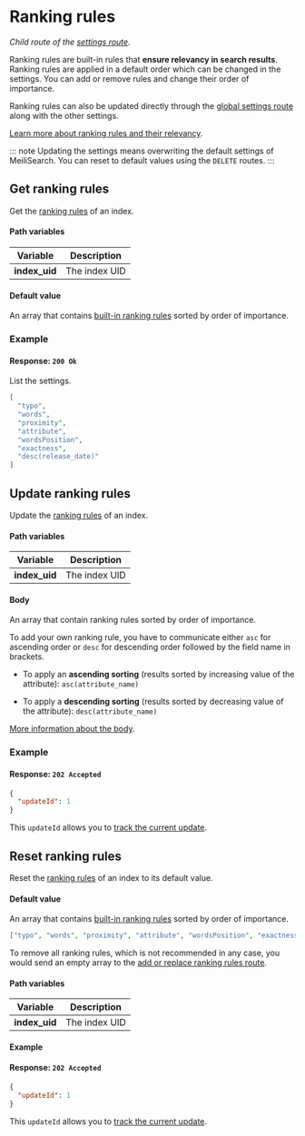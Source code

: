 # Ranking rules

_Child route of the [settings route](/reference/api/settings.md)._

Ranking rules are built-in rules that **ensure relevancy in search results**. Ranking rules are applied in a default order which can be changed in the settings. You can add or remove rules and change their order of importance.

Ranking rules can also be updated directly through the [global settings route](/reference/api/settings.md#update-settings) along with the other settings.

[Learn more about ranking rules and their relevancy](/learn/core_concepts/relevancy.md).

::: note
Updating the settings means overwriting the default settings of MeiliSearch. You can reset to default values using the `DELETE` routes.
:::

## Get ranking rules

<RouteHighlighter method="GET" route="/indexes/:index_uid/settings/ranking-rules" />

Get the [ranking rules](/learn/core_concepts/relevancy.md#ranking-rules) of an index.

#### Path variables

| Variable      | Description   |
| ------------- | ------------- |
| **index_uid** | The index UID |

#### Default value

An array that contains [built-in ranking rules](/learn/core_concepts/relevancy.md#order-of-the-rules) sorted by order of importance.

### Example

<CodeSamples id="get_ranking_rules_1" />

#### Response: `200 Ok`

List the settings.

```json
[
  "typo",
  "words",
  "proximity",
  "attribute",
  "wordsPosition",
  "exactness",
  "desc(release_date)"
]
```

## Update ranking rules

<RouteHighlighter method="POST" route="/indexes/:index_uid/settings/ranking-rules" />

Update the [ranking rules](/learn/core_concepts/relevancy.md#ranking-rules) of an index.

#### Path variables

| Variable      | Description   |
| ------------- | ------------- |
| **index_uid** | The index UID |

#### Body

An array that contain ranking rules sorted by order of importance.

To add your own ranking rule, you have to communicate either `asc` for ascending order or `desc` for descending order followed by the field name in brackets.

- To apply an **ascending sorting** (results sorted by increasing value of the attribute): `asc(attribute_name)`

- To apply a **descending sorting** (results sorted by decreasing value of the attribute): `desc(attribute_name)`

[More information about the body](/reference/features/settings.md#ranking-rules).

### Example

<CodeSamples id="update_ranking_rules_1" />

#### Response: `202 Accepted`

```json
{
  "updateId": 1
}
```

This `updateId` allows you to [track the current update](/reference/api/updates.md).

## Reset ranking rules

<RouteHighlighter method="DELETE" route="/indexes/:index_uid/settings/ranking-rules" />

Reset the [ranking rules](/learn/core_concepts/relevancy.md#ranking-rules) of an index to its default value.

#### Default value

An array that contains [built-in ranking rules](/learn/core_concepts/relevancy.md#order-of-the-rules) sorted by order of importance.

```json
["typo", "words", "proximity", "attribute", "wordsPosition", "exactness"]
```

To remove all ranking rules, which is not recommended in any case, you would send an empty array to the [add or replace ranking rules route](/reference/api/ranking_rules.md#update-ranking-rules).

#### Path variables

| Variable      | Description   |
| ------------- | ------------- |
| **index_uid** | The index UID |

#### Example

<CodeSamples id="reset_ranking_rules_1" />

#### Response: `202 Accepted`

```json
{
  "updateId": 1
}
```

This `updateId` allows you to [track the current update](/reference/api/updates.md).
